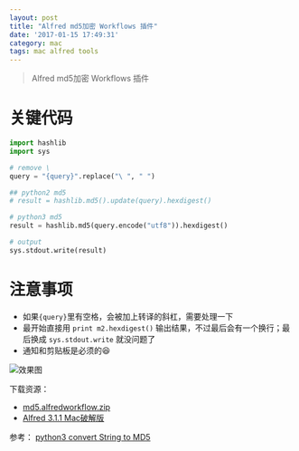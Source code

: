 ```yaml
---
layout: post
title: "Alfred md5加密 Workflows 插件"
date: '2017-01-15 17:49:31'
category: mac
tags: mac alfred tools
---
```


> Alfred md5加密 Workflows 插件

# 关键代码
```python
import hashlib
import sys

# remove \
query = "{query}".replace("\ ", " ")

## python2 md5
# result = hashlib.md5().update(query).hexdigest()

# python3 md5
result = hashlib.md5(query.encode("utf8")).hexdigest()

# output
sys.stdout.write(result)
```

# 注意事项
- 如果`{query}`里有空格，会被加上转译的斜杠，需要处理一下     
- 最开始直接用 `print m2.hexdigest()` 输出结果，不过最后会有一个换行；最后换成 `sys.stdout.write` 就没问题了
- 通知和剪贴板是必须的😆

![效果图](http://on6gnkbff.bkt.clouddn.com/20170419134521_alfred-md5-workflows.png)

下载资源：
- [md5.alfredworkflow.zip](http://on6gnkbff.bkt.clouddn.com/20170419134522_Md5.alfredworkflow.zip)   
- [Alfred 3.1.1 Mac破解版](http://www.sdifenzhou.com/alfred311.html)

参考：
[python3 convert String to MD5](http://stackoverflow.com/questions/13259691/convert-string-to-md5)

